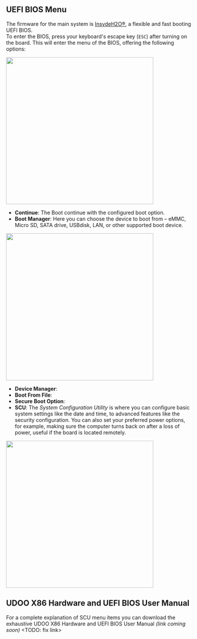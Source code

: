 ## UEFI BIOS Menu

The firmware for the main system is [InsydeH2O®](https://www.insyde.com/products), a flexible and fast booting UEFI BIOS.  
To enter the BIOS, press your keyboard's escape key (`ESC`) after turning on the board. This will enter the menu of the BIOS, offering the following options:

<a href="../img/uefibios_menu.BMP" target="_blank"><img style="width:400px; " src="../img/uefibios_menu.BMP"></a>

* **Continue**: The Boot continue with the configured boot option.
* **Boot Manager**: Here you can choose the device to boot from – eMMC, Micro SD, SATA drive, USBdisk, LAN, or other supported boot device.

<a href="../img/uefibios_bootmanager.BMP" target="_blank"><img style="width:400px; " src="../img/uefibios_bootmanager.BMP"></a>

* **Device Manager**:
* **Boot From File**:
* **Secure Boot Option**:
* **SCU**: The *System Configuration Utility* is where you can configure basic system settings like the date and time, to advanced features like the security configuration. You can also set your preferred power options, for example, making sure the computer turns back on after a loss of power, useful if the board is located remotely.  


<a href="../img/uefibios_scu.BMP" target="_blank"><img style="width:400px; " src="../img/uefibios_scu.BMP"></a>  

## UDOO X86 Hardware and UEFI BIOS User Manual

For a complete explanation of SCU menu items you can download the exhaustive UDOO X86 Hardware and UEFI BIOS User Manual *(link coming soon)* <TODO: fix link>
